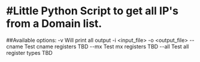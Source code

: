 #Little Python Script to get all IP's from a Domain list.
======
##Available options:
  -v           Will print all output
  -i           <input_file>
  -o           <output_file>
  --cname      Test cname registers TBD
  --mx         Test mx registers  TBD
  --all        Test all register types TBD
